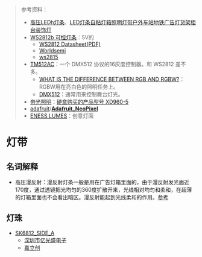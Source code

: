> 参考资料：
>
> - [高压LEDh灯条](https://item.taobao.com/item.htm?spm=a230r.1.14.89.b5fb4e52YPl7Df&id=664938858166&ns=1&abbucket=6#detail)、[LED灯条自粘灯箱照明灯带户外车站地铁广告灯货架柜台装饰灯](https://item.taobao.com/item.htm?spm=a230r.1.14.59.b5fb4e52YPl7Df&id=670310094181&ns=1&abbucket=6#detail)
> - [WS2812b 可控灯条](https://item.taobao.com/item.htm?spm=a230r.1.14.54.2e4f2caaEqSQnM&id=587315326469&ns=1&abbucket=6#detail)：5V的
>   - [WS2812 Datasheet(PDF)](https://html.alldatasheet.com/html-pdf/553088/ETC2/WS2812/95/1/WS2812.html)
>   - [Worldsemi](http://www.world-semi.com/)
>   - [ws2815](https://item.taobao.com/item.htm?spm=a230r.1.14.29.1b8c694bkiwYcY&id=603192371549&ns=1&abbucket=6#detail)
> - [TM512AC](https://www.artleds.com/blog/ic-chip-pixel-protocol-overview-tm512ac)：一个 DMX512 协议的16灰度控制器。和 WS2812 差不多。
>   - [WHAT IS THE DIFFERENCE BETWEEN RGB AND RGBW?](https://lightingequipmentsales.com/what-is-the-difference-between-rgb-and-rgbw.html)：RGBW用在亮白色的照明任务上。
>   - [DMX512](http://www.dmx-512.com/)：通常用来控制舞台灯光。
> - [帝光照明](http://www.dgdiguang.com/html/products.html)：[硬盒购买的产品型号 XD960-5](https://www.xdvis.cn/products/28.html)
> - [adafruit](https://github.com/adafruit)/**[Adafruit_NeoPixel](https://github.com/adafruit/Adafruit_NeoPixel)**
> - [ENESS LUMES](http://lumes.net/)：创意灯面

# 灯带

## 名词解释

- 高压漫反射：漫反射灯条一般是用在广告灯箱里面的，由于漫反射发光面近170度，通过透镜把光均匀的360度扩散开来，光线相对均匀和柔和，在超薄的灯箱里面也不会看出暗区。漫反射能起到光线柔和的作用。[参考](http://www.norklighting.com/qask-question-detail-id-368.html)



## 灯珠

- [SK6812_SIDE_A](http://www.normandled.com/upload/201810/SK6812%20SIDE-A%20LED%20Datasheet.pdf)
  - [深圳市亿光盛电子](https://item.taobao.com/item.htm?spm=a1z0d.7625083.1998302264.6.5c5f4e69alRU0y&id=625553742431)
  - [嘉立创](https://so.szlcsc.com/global.html?k=sk6812&hot-key=DTC144EET1G)
